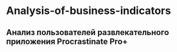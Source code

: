 # Analysis-of-business-indicators
## Анализ пользователей развлекательного приложения Procrastinate Pro+
